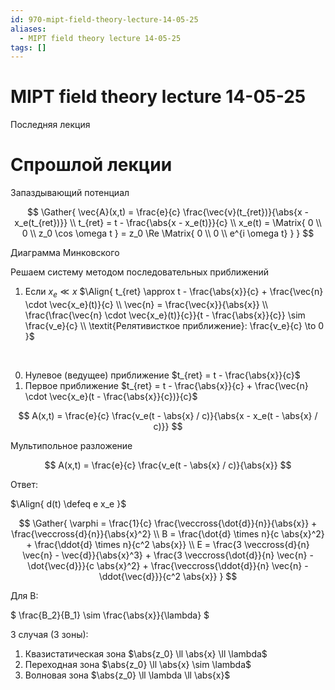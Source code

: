 ```yaml
---
id: 970-mipt-field-theory-lecture-14-05-25
aliases:
  - MIPT field theory lecture 14-05-25
tags: []
---
```


# MIPT field theory lecture 14-05-25

Последняя лекция

# Спрошлой лекции

Запаздывающий потенциал

$$
\Gather{
\vec{A}(x,t) = \frac{e}{c} \frac{\vec{v}(t_{ret})}{\abs{x - x_e(t_{ret})}} \\
t_{ret} = t - \frac{\abs{x - x_e(t)}}{c} \\
x_e(t) = \Matrix{
0 \\ 0 \\ z_0 \cos \omega t
} = z_0 \Re \Matrix{
0 \\ 0 \\ e^{i \omega t}
}
}
$$

Диаграмма Минковского

Решаем систему методом последовательных приближений

1. Если $x_e \ll x$
   $\Align{
t_{ret} \approx t - \frac{\abs{x}}{c} + \frac{\vec{n} \cdot \vec{x_e}(t)}{c} \\
\vec{n} = \frac{\vec{x}}{\abs{x}} \\
\frac{\frac{\vec{n} \cdot \vec{x_e}(t)}{c}}{t - \frac{\abs{x}}{c}} \sim \frac{v_e}{c} \\
\textit{Релятивисткое приближение}: \frac{v_e}{c} \to 0
}$

<br>

0. Нулевое (ведущее) приближение $t_{ret} = t - \frac{\abs{x}}{c}$
1. Первое приближение $t_{ret} = t - \frac{\abs{x}}{c} + \frac{\vec{n} \cdot \vec{x_e}(t - \frac{\abs{x}}{c})}{c}$

$$
A(x,t) = \frac{e}{c} \frac{v_e(t - \abs{x} / c)}{\abs{x - x_e(t - \abs{x} / c)}}
$$

Мультипольное разложение

$$
A(x,t) = \frac{e}{c} \frac{v_e(t - \abs{x} / c)}{\abs{x}}
$$

Ответ:

$\Align{
d(t) \defeq e x_e
}$

$$
\Gather{
\varphi = \frac{1}{c} \frac{\veccross{\dot{d}}{n}}{\abs{x}} + \frac{\veccross{d}{n}}{\abs{x}^2} \\
B = \frac{\dot{d} \times n}{c \abs{x}^2} + \frac{\ddot{d} \times n}{c^2 \abs{x}} \\
E =
\frac{3 \veccross{d}{n} \vec{n} - \vec{d}}{\abs{x}^3} +
\frac{3 \veccross{\dot{d}}{n} \vec{n} - \dot{\vec{d}}}{c \abs{x}^2} +
\frac{\veccross{\ddot{d}}{n} \vec{n} - \ddot{\vec{d}}}{c^2 \abs{x}}
}
$$

Для B:

$
\frac{B_2}{B_1} \sim \frac{\abs{x}}{\lambda}
$

3 случая (3 зоны):

1. Квазистатическая зона $\abs{z_0} \ll \abs{x} \ll \lambda$
2. Переходная зона $\abs{z_0} \ll \abs{x} \sim \lambda$
3. Волновая зона $\abs{z_0} \ll \lambda \ll \abs{x}$
